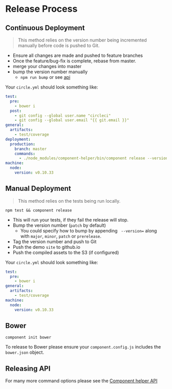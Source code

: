 # Release Process

## Continuous Deployment

> This method relies on the version number being incremented manually before code is pushed to Git.

 * Ensure all changes are made and pushed to feature branches
 * Once the feature/bug-fix is complete, rebase from master.
 * merge your changes into master
 * bump the version number manually
   * `npm run bump` or see [api](https://github.com/skyglobal/component-helper/blob/master/API.md#bump-the-version)

Your `circle.yml` should look something like:

```yml
test:
  pre:
    - bower i
  post:
    - git config --global user.name "circleci"
    - git config --global user.email "{{ git.email }}"
general:
  artifacts:
    - test/coverage
deployment:
  production:
    branch: master
    commands:
      - ./node_modules/component-helper/bin/component release --version=current
machine:
  node:
    version: v0.10.33
```

## Manual Deployment

> This method relies on the tests being run locally.

`npm test && component release`

   * This will run your tests, if they fail the release will stop.
   * Bump the version number (`patch` by default)
     * You could specify how to bump by appending ` --version=` along with `major`, `minor`, `patch` or `prerelease`.
   * Tag the version number and push to Git
   * Push the demo `site` to github.io
   * Push the compiled assets to the S3 (if configured)

Your `circle.yml` should look something like:

```yml
test:
  pre:
    - bower i
general:
  artifacts:
    - test/coverage
machine:
  node:
    version: v0.10.33
```

## Bower

`component init bower`

To release to Bower please ensure your `component.config.js` includes the `bower.json` object.

## Releasing API

For many more command options please see the [Component helper API](https://github.com/skyglobal/component-helper/blob/master/API.md#releasing)